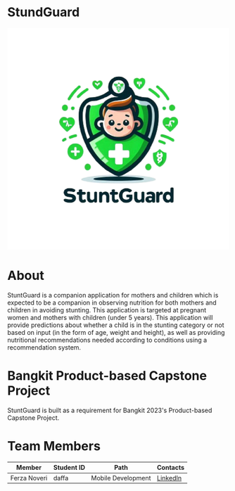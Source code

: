 # StundGuard

<div align="center">
	<img src="image.png">
</div>

# About
StuntGuard is a companion application for mothers and children which is expected to be a companion in observing nutrition for both mothers and children in avoiding stunting. This application is targeted at pregnant women and mothers with children (under 5 years). This application will provide predictions about whether a child is in the stunting category or not based on input (in the form of age, weight and height), as well as providing nutritional recommendations needed according to conditions using a recommendation system.

# Bangkit Product-based Capstone Project
StuntGuard is built as a requirement for Bangkit 2023's Product-based Capstone Project.


# Team Members
| Member | Student ID | Path | Contacts |
| ------ | ---------- | ---- | -------- |
| Ferza Noveri | daffa | Mobile Development | <a href="https://www.linkedin.com/in/ferzanoveri/">LinkedIn</a> |
